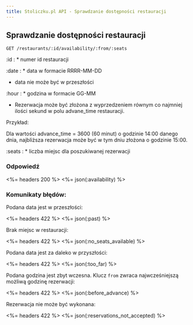 ```yaml
---
title: Stoliczku.pl API - Sprawdzanie dostępności restauracji
---
```


## Sprawdzanie dostępności restauracji

    GET /restaurants/:id/availability/:from/:seats

:id
: * numer id restauracji

:date
: * data w formacie RRRR-MM-DD
  * data nie może być w przeszłości

:hour
: * godzina w formacie GG-MM
  * Rezerwacja może być złożona z wyprzedzeniem równym co najmniej ilości sekund w polu advane_time restauracji.

  Przykład:

  Dla wartości advance_time = 3600 (60 minut) o godzinie 14:00 danego dnia, najbliższa rezerwacja może być w tym dniu złożona o godzinie 15:00.

:seats
: * liczba miejsc dla poszukiwanej rezerwacji

### Odpowiedź

<%= headers 200 %> <%= json(:availability) %>

### Komunikaty błędów:

Podana data jest w przeszłości:

<%= headers 422 %> <%= json(:past) %>

Brak miejsc w restauracji:

<%= headers 422 %> <%= json(:no_seats_available) %>

Podana data jest za daleko w przyszłości:

<%= headers 422 %> <%= json(:too_far) %>

Podana godzina jest zbyt wczesna. Klucz `from` zwraca najwcześniejszą możliwą godzinę rezerwacji:

<%= headers 422 %> <%= json(:before_advance) %>

Rezerwacja nie może być wykonana:

<%= headers 422 %> <%= json(:reservations_not_accepted) %>
